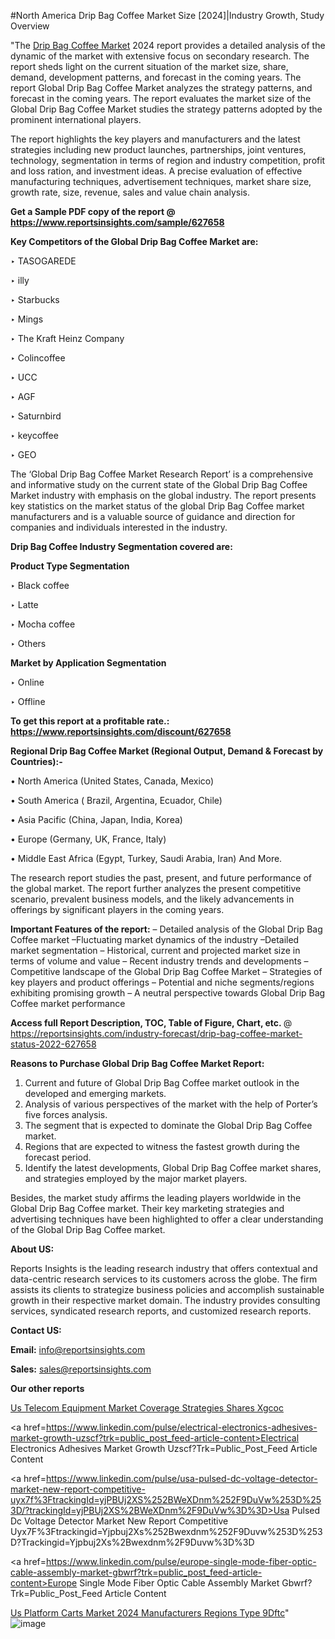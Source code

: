 #North America Drip Bag Coffee Market Size [2024]|Industry Growth, Study Overview

"The <a href=https://www.reportsinsights.com/sample/627658>Drip Bag Coffee Market</a> 2024 report provides a detailed analysis of the dynamic of the market with extensive focus on secondary research. The report sheds light on the current situation of the market size, share, demand, development patterns, and forecast in the coming years. The report Global Drip Bag Coffee Market analyzes the strategy patterns, and forecast in the coming years. The report evaluates the market size of the Global Drip Bag Coffee Market studies the strategy patterns adopted by the prominent international players.

The report highlights the key players and manufacturers and the latest strategies including new product launches, partnerships, joint ventures, technology, segmentation in terms of region and industry competition, profit and loss ration, and investment ideas. A precise evaluation of effective manufacturing techniques, advertisement techniques, market share size, growth rate, size, revenue, sales and value chain analysis.

<strong>Get a Sample PDF copy of the report @ <a href=https://www.reportsinsights.com/sample/627658 style=color:#0000ff;>https://www.reportsinsights.com/sample/627658</a></strong>

<strong>Key Competitors of the Global Drip Bag Coffee Market are:</strong>

‣ TASOGAREDE

‣ illy

‣ Starbucks

‣ Mings

‣ The Kraft Heinz Company

‣ Colincoffee

‣ UCC

‣ AGF

‣ Saturnbird

‣ keycoffee

‣ GEO

The ‘Global Drip Bag Coffee Market Research Report’ is a comprehensive and informative study on the current state of the Global Drip Bag Coffee Market industry with emphasis on the global industry. The report presents key statistics on the market status of the global Drip Bag Coffee market manufacturers and is a valuable source of guidance and direction for companies and individuals interested in the industry.

<strong>Drip Bag Coffee Industry Segmentation covered are:</strong>

<strong>Product Type Segmentation</strong>

‣    Black coffee

‣ Latte

‣ Mocha coffee

‣ Others

<strong>Market by Application Segmentation</strong>

‣   Online

‣ Offline

<strong>To get this report at a profitable rate.: <a href=https://www.reportsinsights.com/discount/627658 style=color:#0000ff;>https://www.reportsinsights.com/discount/627658</a></strong>

<strong>Regional Drip Bag Coffee Market (Regional Output, Demand &amp; Forecast by Countries):-</strong>

• North America (United States, Canada, Mexico)

• South America ( Brazil, Argentina, Ecuador, Chile)

• Asia Pacific (China, Japan, India, Korea)

• Europe (Germany, UK, France, Italy)

• Middle East Africa (Egypt, Turkey, Saudi Arabia, Iran) And More.

The research report studies the past, present, and future performance of the global market. The report further analyzes the present competitive scenario, prevalent business models, and the likely advancements in offerings by significant players in the coming years.

<strong>Important Features of the report:</strong>
– Detailed analysis of the Global Drip Bag Coffee market
–Fluctuating market dynamics of the industry
–Detailed market segmentation
– Historical, current and projected market size in terms of volume and value
– Recent industry trends and developments
– Competitive landscape of the Global Drip Bag Coffee Market
– Strategies of key players and product offerings
– Potential and niche segments/regions exhibiting promising growth
– A neutral perspective towards Global Drip Bag Coffee market performance

<strong>Access full Report Description, TOC, Table of Figure, Chart, etc. </strong>@   <a href=https://reportsinsights.com/industry-forecast/drip-bag-coffee-market-status-2022-627658 style=color:#0000ff;>https://reportsinsights.com/industry-forecast/drip-bag-coffee-market-status-2022-627658</a>

<strong>Reasons to Purchase Global Drip Bag Coffee Market Report:</strong>
1. Current and future of Global Drip Bag Coffee market outlook in the developed and emerging markets.
2. Analysis of various perspectives of the market with the help of Porter’s five forces analysis.
3. The segment that is expected to dominate the Global Drip Bag Coffee market.
4. Regions that are expected to witness the fastest growth during the forecast period.
5. Identify the latest developments, Global Drip Bag Coffee market shares, and strategies employed by the major market players.

Besides, the market study affirms the leading players worldwide in the Global Drip Bag Coffee market. Their key marketing strategies and advertising techniques have been highlighted to offer a clear understanding of the Global Drip Bag Coffee market.

<strong><strong>About US</strong>:</strong>

Reports Insights is the leading research industry that offers contextual and data-centric research services to its customers across the globe. The firm assists its clients to strategize business policies and accomplish sustainable growth in their respective market domain. The industry provides consulting services, syndicated research reports, and customized research reports.

<strong>Contact US:</strong>

<p class=><b>Email:</b> <a href=mailto:info@reportsinsights.com>info@reportsinsights.com</a></p>
<p class=><b>Sales:</b> <a href=mailto:sales@reportsinsights.com>sales@reportsinsights.com</a></p>

<strong>Our other reports</strong>

<a href=https://www.linkedin.com/pulse/us-telecom-equipment-market-coverage-strategies-shares-xgcoc/>Us Telecom Equipment Market Coverage Strategies Shares Xgcoc</a>

<a href=https://www.linkedin.com/pulse/electrical-electronics-adhesives-market-growth-uzscf?trk=public_post_feed-article-content>Electrical Electronics Adhesives Market Growth Uzscf?Trk=Public_Post_Feed Article Content</a>

<a href=https://www.linkedin.com/pulse/usa-pulsed-dc-voltage-detector-market-new-report-competitive-uyx7f%3FtrackingId=yjPBUj2XS%252BWeXDnm%252F9DuVw%253D%253D/?trackingId=yjPBUj2XS%2BWeXDnm%2F9DuVw%3D%3D>Usa Pulsed Dc Voltage Detector Market New Report Competitive Uyx7F%3Ftrackingid=Yjpbuj2Xs%252Bwexdnm%252F9Duvw%253D%253D?Trackingid=Yjpbuj2Xs%2Bwexdnm%2F9Duvw%3D%3D</a>

<a href=https://www.linkedin.com/pulse/europe-single-mode-fiber-optic-cable-assembly-market-gbwrf?trk=public_post_feed-article-content>Europe Single Mode Fiber Optic Cable Assembly Market Gbwrf?Trk=Public_Post_Feed Article Content</a>

<a href=https://www.linkedin.com/pulse/us-platform-carts-market-2024-manufacturers-regions-type-9dftc/>Us Platform Carts Market 2024 Manufacturers Regions Type 9Dftc</a>"
![image](https://github.com/aakesh123242/RIMarket/assets/158431203/e80c3dd6-16df-42c8-a50a-723c24e47253)
